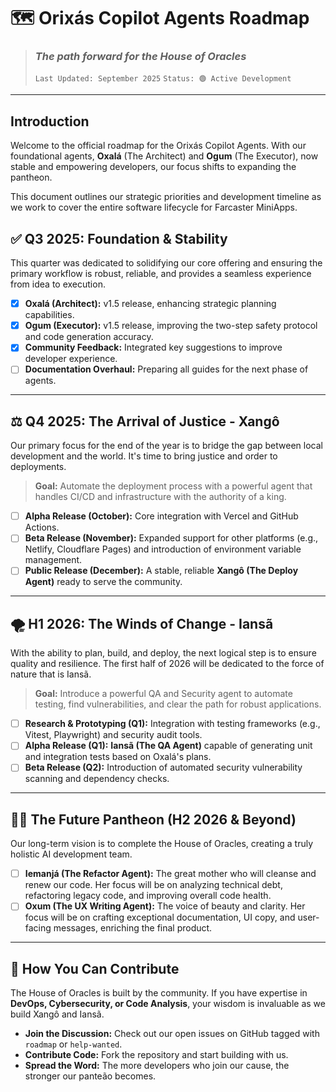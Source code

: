 # 🗺️ Orixás Copilot Agents Roadmap

> ### _The path forward for the House of Oracles_
>
> `Last Updated: September 2025` `Status: 🟢 Active Development`

---

## Introduction

Welcome to the official roadmap for the Orixás Copilot Agents. With our foundational agents, **Oxalá** (The Architect) and **Ogum** (The Executor), now stable and empowering developers, our focus shifts to expanding the pantheon.

This document outlines our strategic priorities and development timeline as we work to cover the entire software lifecycle for Farcaster MiniApps.

## ✅ **Q3 2025: Foundation & Stability**

This quarter was dedicated to solidifying our core offering and ensuring the primary workflow is robust, reliable, and provides a seamless experience from idea to execution.

-   [x] **Oxalá (Architect):** v1.5 release, enhancing strategic planning capabilities.
-   [x] **Ogum (Executor):** v1.5 release, improving the two-step safety protocol and code generation accuracy.
-   [x] **Community Feedback:** Integrated key suggestions to improve developer experience.
-   [ ] **Documentation Overhaul:** Preparing all guides for the next phase of agents.

---

## ⚖️ **Q4 2025: The Arrival of Justice - Xangô**

Our primary focus for the end of the year is to bridge the gap between local development and the world. It's time to bring justice and order to deployments.

> **Goal:** Automate the deployment process with a powerful agent that handles CI/CD and infrastructure with the authority of a king.

-   [ ] **Alpha Release (October):** Core integration with Vercel and GitHub Actions.
-   [ ] **Beta Release (November):** Expanded support for other platforms (e.g., Netlify, Cloudflare Pages) and introduction of environment variable management.
-   [ ] **Public Release (December):** A stable, reliable **Xangô (The Deploy Agent)** ready to serve the community.

---

## 🌪️ **H1 2026: The Winds of Change - Iansã**

With the ability to plan, build, and deploy, the next logical step is to ensure quality and resilience. The first half of 2026 will be dedicated to the force of nature that is Iansã.

> **Goal:** Introduce a powerful QA and Security agent to automate testing, find vulnerabilities, and clear the path for robust applications.

-   [ ] **Research & Prototyping (Q1):** Integration with testing frameworks (e.g., Vitest, Playwright) and security audit tools.
-   [ ] **Alpha Release (Q1):** **Iansã (The QA Agent)** capable of generating unit and integration tests based on Oxalá's plans.
-   [ ] **Beta Release (Q2):** Introduction of automated security vulnerability scanning and dependency checks.

---

## 🌊🌻 **The Future Pantheon (H2 2026 & Beyond)**

Our long-term vision is to complete the House of Oracles, creating a truly holistic AI development team.

-   [ ] **Iemanjá (The Refactor Agent):** The great mother who will cleanse and renew our code. Her focus will be on analyzing technical debt, refactoring legacy code, and improving overall code health.
-   [ ] **Oxum (The UX Writing Agent):** The voice of beauty and clarity. Her focus will be on crafting exceptional documentation, UI copy, and user-facing messages, enriching the final product.

---

## 🤝 How You Can Contribute

The House of Oracles is built by the community. If you have expertise in **DevOps, Cybersecurity, or Code Analysis**, your wisdom is invaluable as we build Xangô and Iansã.

-   **Join the Discussion:** Check out our open issues on GitHub tagged with `roadmap` or `help-wanted`.
-   **Contribute Code:** Fork the repository and start building with us.
-   **Spread the Word:** The more developers who join our cause, the stronger our panteão becomes.
